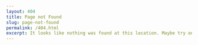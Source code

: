 ```yaml
---
layout: 404
title: Page not Found
slug: page-not-found
permalink: /404.html
excerpt: It looks like nothing was found at this location. Maybe try one of the links below? 
---
```

